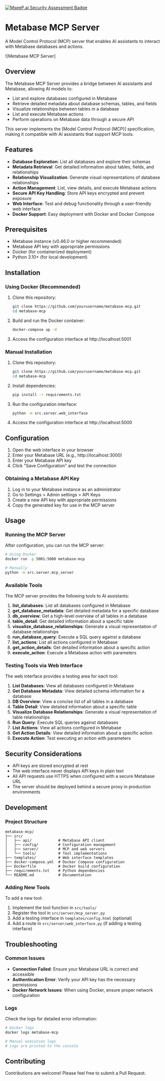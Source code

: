 [![MseeP.ai Security Assessment Badge](https://mseep.net/pr/sazboxai-mcp-metabase-badge.png)](https://mseep.ai/app/sazboxai-mcp-metabase)

# Metabase MCP Server

A Model Control Protocol (MCP) server that enables AI assistants to interact with Metabase databases and actions.

![Metabase MCP Server]

## Overview

The Metabase MCP Server provides a bridge between AI assistants and Metabase, allowing AI models to:

- List and explore databases configured in Metabase
- Retrieve detailed metadata about database schemas, tables, and fields
- Visualize relationships between tables in a database
- List and execute Metabase actions
- Perform operations on Metabase data through a secure API

This server implements the [Model Control Protocol (MCP)] specification, making it compatible with AI assistants that support MCP tools.

## Features

- **Database Exploration**: List all databases and explore their schemas
- **Metadata Retrieval**: Get detailed information about tables, fields, and relationships
- **Relationship Visualization**: Generate visual representations of database relationships
- **Action Management**: List, view details, and execute Metabase actions
- **Secure API Key Handling**: Store API keys encrypted and prevent exposure
- **Web Interface**: Test and debug functionality through a user-friendly web interface
- **Docker Support**: Easy deployment with Docker and Docker Compose

## Prerequisites

- Metabase instance (v0.46.0 or higher recommended)
- Metabase API key with appropriate permissions
- Docker (for containerized deployment)
- Python 3.10+ (for local development)

## Installation

### Using Docker (Recommended)

1. Clone this repository:
   ```bash
   git clone https://github.com/yourusername/metabase-mcp.git
   cd metabase-mcp
   ```

2. Build and run the Docker container:
   ```bash
   docker-compose up -d
   ```

3. Access the configuration interface at http://localhost:5001

### Manual Installation

1. Clone this repository:
   ```bash
   git clone https://github.com/yourusername/metabase-mcp.git
   cd metabase-mcp
   ```

2. Install dependencies:
   ```bash
   pip install -r requirements.txt
   ```

3. Run the configuration interface:
   ```bash
   python -m src.server.web_interface
   ```

4. Access the configuration interface at http://localhost:5000

## Configuration

1. Open the web interface in your browser
2. Enter your Metabase URL (e.g., http://localhost:3000)
3. Enter your Metabase API key
4. Click "Save Configuration" and test the connection

### Obtaining a Metabase API Key

1. Log in to your Metabase instance as an administrator
2. Go to Settings > Admin settings > API Keys
3. Create a new API key with appropriate permissions
4. Copy the generated key for use in the MCP server

## Usage

### Running the MCP Server

After configuration, you can run the MCP server:

```bash
# Using Docker
docker run -p 5001:5000 metabase-mcp

# Manually
python -m src.server.mcp_server
```

### Available Tools

The MCP server provides the following tools to AI assistants:

1. **list_databases**: List all databases configured in Metabase
2. **get_database_metadata**: Get detailed metadata for a specific database
3. **db_overview**: Get a high-level overview of all tables in a database
4. **table_detail**: Get detailed information about a specific table
5. **visualize_database_relationships**: Generate a visual representation of database relationships
6. **run_database_query**: Execute a SQL query against a database
7. **list_actions**: List all actions configured in Metabase
8. **get_action_details**: Get detailed information about a specific action
9. **execute_action**: Execute a Metabase action with parameters

### Testing Tools via Web Interface

The web interface provides a testing area for each tool:

1. **List Databases**: View all databases configured in Metabase
2. **Get Database Metadata**: View detailed schema information for a database
3. **DB Overview**: View a concise list of all tables in a database
4. **Table Detail**: View detailed information about a specific table
5. **Visualize Database Relationships**: Generate a visual representation of table relationships
6. **Run Query**: Execute SQL queries against databases
7. **List Actions**: View all actions configured in Metabase
8. **Get Action Details**: View detailed information about a specific action
9. **Execute Action**: Test executing an action with parameters

## Security Considerations

- API keys are stored encrypted at rest
- The web interface never displays API keys in plain text
- All API requests use HTTPS when configured with a secure Metabase URL
- The server should be deployed behind a secure proxy in production environments

## Development

### Project Structure

```
metabase-mcp/
├── src/
│   ├── api/            # Metabase API client
│   ├── config/         # Configuration management
│   ├── server/         # MCP and web servers
│   └── tools/          # Tool implementations
├── templates/          # Web interface templates
├── docker-compose.yml  # Docker Compose configuration
├── Dockerfile          # Docker build configuration
├── requirements.txt    # Python dependencies
└── README.md           # Documentation
```

### Adding New Tools

To add a new tool:

1. Implement the tool function in `src/tools/`
2. Register the tool in `src/server/mcp_server.py`
3. Add a testing interface in `templates/config.html` (optional)
4. Add a route in `src/server/web_interface.py` (if adding a testing interface)

## Troubleshooting

### Common Issues

- **Connection Failed**: Ensure your Metabase URL is correct and accessible
- **Authentication Error**: Verify your API key has the necessary permissions
- **Docker Network Issues**: When using Docker, ensure proper network configuration

### Logs

Check the logs for detailed error information:

```bash
# Docker logs
docker logs metabase-mcp

# Manual execution logs
# Logs are printed to the console
```

## Contributing

Contributions are welcome! Please feel free to submit a Pull Request.


